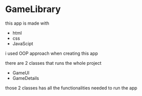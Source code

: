 # GameLibrary

this app is made with

- html
- css
- JavaScipt

i used OOP approach when creating this app

there are 2 classes that runs the whole project

- GameUI
- GameDetails

those 2 classes has all the functionalities needed to run the app
